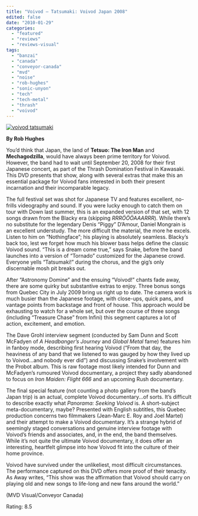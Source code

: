 ```yaml
---
title: "Voivod – Tatsumaki: Voivod Japan 2008"
edited: false
date: "2010-01-29"
categories:
  - "featured"
  - "reviews"
  - "reviews-visual"
tags:
  - "banzai"
  - "canada"
  - "conveyor-canada"
  - "mvd"
  - "noise"
  - "rob-hughes"
  - "sonic-unyon"
  - "tech"
  - "tech-metal"
  - "thrash"
  - "voivod"
---
```


[![voivod tatsumaki](http://www.hellbound.ca/wp-content/uploads/2010/01/voivod-tatsumaki.jpg "voivod tatsumaki")](http://www.hellbound.ca/wp-content/uploads/2010/01/voivod-tatsumaki.jpg)

**By Rob Hughes**

You’d think that Japan, the land of **Tetsuo: The Iron Man** and **Mechagodzilla**, would have always been prime territory for Voivod. However, the band had to wait until September 20, 2008 for their first Japanese concert, as part of the Thrash Domination Festival in Kawasaki. This DVD presents that show, along with several extras that make this an essential package for Voivod fans interested in both their present incarnation and their incomparable legacy.

The full festival set was shot for Japanese TV and features excellent, no-frills videography and sound. If you were lucky enough to catch them on tour with Down last summer, this is an expanded version of that set, with 12 songs drawn from the Blacky era (skipping _RRRÖÖÖAAARRR_). While there’s no substitute for the legendary Denis “Piggy” D’Amour, Daniel Mongrain is an excellent understudy. The more difficult the material, the more he excels. Listen to him on “Nothingface”; his playing is absolutely seamless. Blacky’s back too, lest we forget how much his blower bass helps define the classic Voivod sound. “This is a dream come true,” says Snake, before the band launches into a version of “Tornado” customized for the Japanese crowd. Everyone yells “Tatsumaki!” during the chorus, and the gig’s only discernable mosh pit breaks out.

After “Astronomy Domine” and the ensuing “Voivod!” chants fade away, there are some quirky but substantive extras to enjoy. Three bonus songs from Quebec City in July 2009 bring us right up to date. The camera work is much busier than the Japanese footage, with close-ups, quick pans, and vantage points from backstage and front of house. This approach would be exhausting to watch for a whole set, but over the course of three songs (including “Treasure Chase” from Infini) this segment captures a lot of action, excitement, and emotion.

The Dave Grohl interview segment (conducted by Sam Dunn and Scott McFadyen of _A Headbanger’s Journey_ and _Global Metal_ fame) features him in fanboy mode, describing first hearing Voivod (“From that day, the heaviness of any band that we listened to was gauged by how they lived up to Voivod…and nobody ever did”) and discussing Snake’s involvement with the Probot album. This is raw footage most likely intended for Dunn and McFadyen’s rumoured Voivod documentary, a project they sadly abandoned to focus on _Iron Maiden: Flight 666_ and an upcoming Rush documentary.

The final special feature (not counting a photo gallery from the band’s Japan trip) is an actual, complete Voivod documentary...of sorts. It’s difficult to describe exactly what _Panorama: Seeking Voivod_ is. A short-subject meta-documentary, maybe? Presented with English subtitles, this Quebec production concerns two filmmakers (Jean-Marc E. Roy and Joel Martel) and their attempt to make a Voivod documentary. It’s a strange hybrid of seemingly staged conversations and genuine interview footage with Voivod’s friends and associates, and, in the end, the band themselves. While it’s not quite the ultimate Voivod documentary, it does offer an interesting, heartfelt glimpse into how Voivod fit into the culture of their home province.

Voivod have survived under the unlikeliest, most difficult circumstances. The performance captured on this DVD offers more proof of their tenacity. As Away writes, “This show was the affirmation that Voivod should carry on playing old and new songs to life-long and new fans around the world.”

(MVD Visual/Conveyor Canada)

Rating: 8.5
